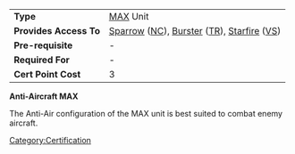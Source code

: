 |                        |                                                                                                                                                                                                                            |
| ---------------------- | -------------------------------------------------------------------------------------------------------------------------------------------------------------------------------------------------------------------------- |
| **Type**               | [MAX](MAX.md "wikilink") Unit                                                                                                                                                                                              |
| **Provides Access To** | [Sparrow](Sparrow.md "wikilink") ([NC](New_Conglomerate.md "wikilink")), [Burster](Burster.md "wikilink") ([TR](Terran_Republic.md "wikilink")), [Starfire](Starfire.md "wikilink") ([VS](Vanu_Sovereignty.md "wikilink")) |
| **Pre-requisite**      | \-                                                                                                                                                                                                                         |
| **Required For**       | \-                                                                                                                                                                                                                         |
| **Cert Point Cost**    | 3                                                                                                                                                                                                                          |

**Anti-Aircraft MAX**

The Anti-Air configuration of the MAX unit is best suited to combat
enemy aircraft.

[Category:Certification](Category:Certification.md "wikilink")
